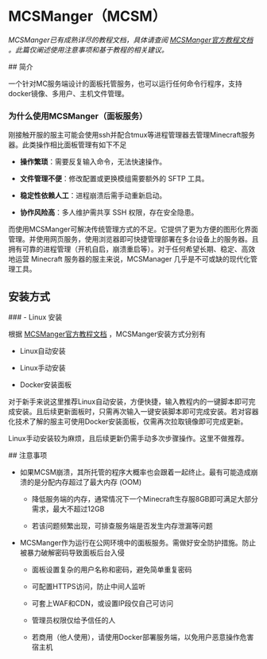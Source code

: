 # MCSManger（MCSM）

*MCSManger已有成熟详尽的教程文档，具体请查阅 [MCSManger官方教程文档](https://docs.mcsmanager.com/zh_cn/) 。此篇仅阐述使用注意事项和基于教程的相关建议。*

## 简介

一个针对MC服务端设计的面板托管服务，也可以运行任何命令行程序，支持docker镜像、多用户、主机文件管理。

### 为什么使用MCSManger（面板服务）

刚接触开服的服主可能会使用ssh并配合tmux等进程管理器去管理Minecraft服务器。此类操作相比面板管理有如下不足

- **操作繁琐**：需要反复输入命令，无法快速操作。
  
- **文件管理不便**：修改配置或更换模组需要额外的 SFTP 工具。
  
- **稳定性依赖人工**：进程崩溃后需手动重新启动。
  
- **协作风险高**：多人维护需共享 SSH 权限，存在安全隐患。
  

而使用MCSManger可解决传统管理方式的不足。它提供了更为方便的图形化界面管理。并使用网页服务，使用浏览器即可快捷管理部署在多台设备上的服务器。且拥有可靠的进程管理（开机自启，崩溃重启等）。对于任何希望长期、稳定、高效地运营 Minecraft 服务器的服主来说，MCSManager 几乎是不可或缺的现代化管理工具。

## 安装方式

### - Linux 安装

根据 [MCSManger官方教程文档](https://docs.mcsmanager.com/zh_cn/) ，MCSManger安装方式分别有

- Linux自动安装
  
- Linux手动安装
  
- Docker安装面板
  

对于新手来说这里推荐Linux自动安装，方便快捷，输入教程内的一键脚本即可完成安装。且后续更新面板时，只需再次输入一键安装脚本即可完成安装。若对容器化技术了解的服主可使用Docker安装面板，仅需再次拉取镜像即可完成更新。

Linux手动安装较为麻烦，且后续更新仍需手动多次步骤操作。这里不做推荐。

## 注意事项

- 如果MCSM崩溃，其所托管的程序大概率也会跟着一起终止。最有可能造成崩溃的是分配内存超过了最大内存 (OOM)
  
  - 降低服务端的内存，通常情况下一个Minecraft生存服8GB即可满足大部分需求，最大不超过12GB
    
  - 若该问题频繁出现，可排查服务端是否发生内存泄漏等问题
    
- MCSManger作为运行在公网环境中的面板服务。需做好安全防护措施。防止被暴力破解密码导致面板后台入侵
  
  - 面板设置复杂的用户名称和密码，避免简单重复密码
    
  - 可配置HTTPS访问，防止中间人监听
    
  - 可套上WAF和CDN，或设置IP段仅自己可访问
    
  - 管理员权限仅给予信任的人
    
  - 若商用（他人使用），请使用Docker部署服务端，以免用户恶意操作危害宿主机
